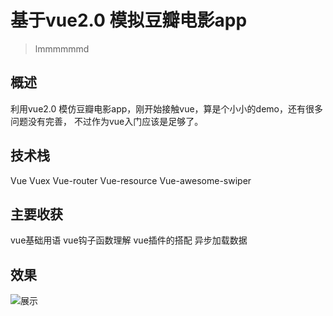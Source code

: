 # 基于vue2.0 模拟豆瓣电影app 

> lmmmmmmd

## 概述

利用vue2.0 模仿豆瓣电影app，刚开始接触vue，算是个小小的demo，还有很多问题没有完善，
不过作为vue入门应该是足够了。





## 技术栈 
Vue
Vuex
Vue-router
Vue-resource
Vue-awesome-swiper

 
## 主要收获
vue基础用语
vue钩子函数理解
vue插件的搭配
异步加载数据


## 效果

![展示](https://github.com/lmmmmmmd/vue-douban/blob/master/gif/GIF.gif)
